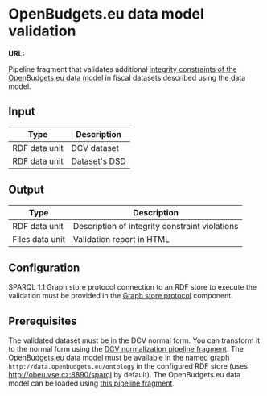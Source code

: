 # OpenBudgets.eu data model validation

**URL:**

Pipeline fragment that validates additional [integrity constraints of the OpenBudgets.eu data model](https://github.com/openbudgets/data-model/tree/master/integrity-constraints) in fiscal datasets described using the data model.

## Input

| Type          | Description                    |
| ------------- | ------------------------------ |
| RDF data unit | DCV dataset                    |
| RDF data unit | Dataset's DSD                  |

## Output

| Type            | Description                                    |
| --------------- | ---------------------------------------------- |
| RDF data unit   | Description of integrity constraint violations |
| Files data unit | Validation report in HTML                      |

## Configuration

SPARQL 1.1 Graph store protocol connection to an RDF store to execute the validation must be provided in the [Graph store protocol](http://etl.linkedpipes.com/components/l-graphstoreprotocol) component.

## Prerequisites

The validated dataset must be in the DCV normal form. You can transform it to the normal form using the [DCV normalization pipeline fragment](https://github.com/openbudgets/pipeline-fragments/tree/master/dcv/dcv-normalization). The [OpenBudgets.eu data model](https://github.com/openbudgets/data-model) must be available in the named graph `http://data.openbudgets.eu/ontology` in the configured RDF store (uses <http://obeu.vse.cz:8890/sparql> by default). The OpenBudgets.eu data model can be loaded using [this pipeline fragment](https://github.com/openbudgets/pipeline-fragments/tree/master/obeu/load-obeu). 

